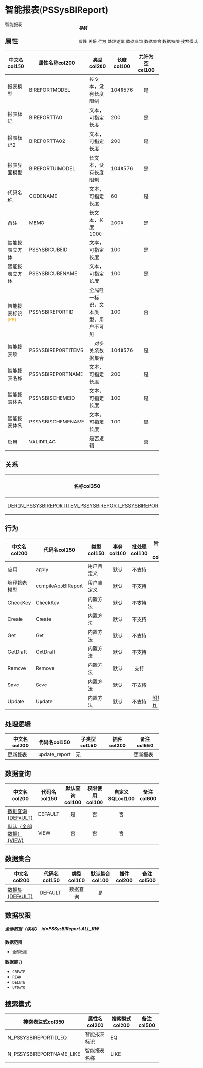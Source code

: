 # 智能报表(PSSysBIReport)  <!-- {docsify-ignore-all} -->


智能报表


## 属性
|    中文名col150 | 属性名称col200           | 类型col200     | 长度col100    |允许为空col100    |  备注col500  |
| --------   |------------| -----  | -----  | :----: | -------- |
|报表模型|BIREPORTMODEL|长文本，没有长度限制|1048576|是||
|报表标记|BIREPORTTAG|文本，可指定长度|200|是||
|报表标记2|BIREPORTTAG2|文本，可指定长度|200|是||
|报表界面模型|BIREPORTUIMODEL|长文本，没有长度限制|1048576|是||
|代码名称|CODENAME|文本，可指定长度|60|是||
|备注|MEMO|长文本，长度1000|2000|是||
|智能报表立方体|PSSYSBICUBEID|文本，可指定长度|100|是||
|智能报表立方体|PSSYSBICUBENAME|文本，可指定长度|100|是||
|智能报表标识<sup class="footnote-symbol"><font color=orange>[PK]</font></sup>|PSSYSBIREPORTID|全局唯一标识，文本类型，用户不可见|100|否||
|智能报表项|PSSYSBIREPORTITEMS|一对多关系数据集合|1048576|是||
|智能报表名称|PSSYSBIREPORTNAME|文本，可指定长度|200|是||
|智能报表体系|PSSYSBISCHEMEID|文本，可指定长度|100|是||
|智能报表体系|PSSYSBISCHEMENAME|文本，可指定长度|100|是||
|启用|VALIDFLAG|是否逻辑||否||


## 关系

<el-row>
<el-tabs v-model="show_der">
<el-tab-pane label="主关系" name="major">

| 名称col350     |   从实体col200 | 关系类型col200     |   备注col500  |
| -------- |---------- |------------|----- |
|[DER1N_PSSYSBIREPORTITEM_PSSYSBIREPORT_PSSYSBIREPORTID](der/DER1N_PSSYSBIREPORTITEM_PSSYSBIREPORT_PSSYSBIREPORTID)|[智能报表项(PSSYSBIREPORTITEM)](module/extension/PSSysBIReportItem)|1:N关系||


</el-tab-pane>
</el-tabs>
</el-row>

## 行为
| 中文名col200    | 代码名col150    | 类型col150    | 事务col100   | 批处理col100   | 附加操作col100  | 插件col150    |  备注col300  |
| -------- |---------- |----------- |:----:|:----:|---------| ----- | ----- |
|应用|apply|用户自定义|默认|不支持||||
|编译报表模型|compileAppBIReport|用户自定义|默认|不支持||||
|CheckKey|CheckKey|内置方法|默认|不支持||||
|Create|Create|内置方法|默认|不支持||||
|Get|Get|内置方法|默认|不支持||||
|GetDraft|GetDraft|内置方法|默认|不支持||||
|Remove|Remove|内置方法|默认|支持||||
|Save|Save|内置方法|默认|不支持||||
|Update|Update|内置方法|默认|不支持|[附加操作](index/action_logic_index#PSSysBIReport_Update)|||

## 处理逻辑
| 中文名col200    | 代码名col150    | 子类型col150    | 插件col200    |  备注col550  |
| -------- |---------- |----------- |------------|----------|
|[更新报表](module/extension/PSSysBIReport/logic/update_report)|update_report|无||更新报表|

## 数据查询
| 中文名col200    | 代码名col150    | 默认查询col100 | 权限使用col100 | 自定义SQLcol100 |  备注col600|
| --------  | --------   | :----:  |:----:  | :----:  |----- |
|[数据查询(DEFAULT)](module/extension/PSSysBIReport/query/Default)|DEFAULT|是|否 |否 ||
|[默认（全部数据）(VIEW)](module/extension/PSSysBIReport/query/View)|VIEW|否|否 |否 ||

## 数据集合
| 中文名col200  | 代码名col150  | 类型col100 | 默认集合col100 |   插件col200|   备注col500|
| --------  | --------   | :----:   | :----:   | ----- |----- |
|[数据集(DEFAULT)](module/extension/PSSysBIReport/dataset/Default)|DEFAULT|数据查询|是|||

## 数据权限

##### 全部数据（读写） :id=PSSysBIReport-ALL_RW

<p class="panel-title"><b>数据范围</b></p>

* `全部数据`

<p class="panel-title"><b>数据能力</b></p>

* `CREATE`
* `READ`
* `DELETE`
* `UPDATE`




## 搜索模式
|   搜索表达式col350   |    属性名col200    |    搜索模式col200        |备注col500  |
| -------- |------------|------------|------|
|N_PSSYSBIREPORTID_EQ|智能报表标识|EQ||
|N_PSSYSBIREPORTNAME_LIKE|智能报表名称|LIKE||

<div style="display: block; overflow: hidden; position: fixed; top: 140px; right: 100px;">

##### 导航
<el-anchor >
<el-anchor-link :href="`#/module/extension/PSSysBIReport?id=属性`">
  属性
</el-anchor-link>
<el-anchor-link :href="`#/module/extension/PSSysBIReport?id=关系`">
  关系
</el-anchor-link>
<el-anchor-link :href="`#/module/extension/PSSysBIReport?id=行为`">
  行为
</el-anchor-link>
<el-anchor-link :href="`#/module/extension/PSSysBIReport?id=处理逻辑`">
  处理逻辑
</el-anchor-link>
<el-anchor-link :href="`#/module/extension/PSSysBIReport?id=数据查询`">
  数据查询
</el-anchor-link>
<el-anchor-link :href="`#/module/extension/PSSysBIReport?id=数据集合`">
  数据集合
</el-anchor-link>
<el-anchor-link :href="`#/module/extension/PSSysBIReport?id=数据权限`">
  数据权限
</el-anchor-link>
<el-anchor-link :href="`#/module/extension/PSSysBIReport?id=搜索模式`">
  搜索模式
</el-anchor-link>
</el-anchor>
</div>

<script>
 const { createApp } = Vue
  createApp({
    data() {
      return {
show_der:'major',


      }
    },
    methods: {
    }
  }).use(ElementPlus).mount('#app')
</script>